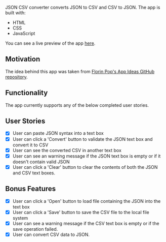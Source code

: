 JSON CSV converter converts JSON to CSV and CSV to JSON.
The app is built with:
- HTML
- CSS
- JavaScript

You can see a live preview of the app [here][live-preview].

## Motivation
The idea behind this app was taken from [Florin Pop's App Ideas GitHub repository][app-ideas-repo].

## Functionality
The app currently supports any of the below completed user stories.

## User Stories
- [x] User can paste JSON syntax into a text box
- [x] User can click a 'Convert' button to validate the JSON text box and convert it to CSV
- [x] User can see the converted CSV in another text box
- [x] User can see an warning message if the JSON text box is empty or if it doesn't contain valid JSON
- [x] User can click a 'Clear' button to clear the contents of both the JSON and CSV text boxes.

## Bonus Features
- [x] User can click a 'Open' button to load file containing the JSON into the text box
- [x] User can click a 'Save' button to save the CSV file to the local file system
- [x] User can see a warning message if the CSV text box is empty or if the save operation failed.
- [x] User can convert CSV data to JSON.

[app-ideas-repo]: https://github.com/florinpop17/app-ideas/tree/master
[live-preview]: https://alexmitchelldev.github.io/json_to_csv/